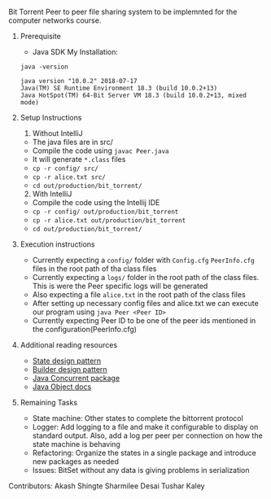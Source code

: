 Bit Torrent
Peer to peer file sharing system to be implemnted for the computer networks course.

1. Prerequisite
    - Java SDK
    My Installation:
    ```
    java -version

    java version "10.0.2" 2018-07-17
    Java(TM) SE Runtime Environment 18.3 (build 10.0.2+13)
    Java HotSpot(TM) 64-Bit Server VM 18.3 (build 10.0.2+13, mixed mode)
    ```
2. Setup Instructions

    1. Without IntelliJ
    - The java files are in src/
    - Compile the code using `javac Peer.java`
    - It will generate `*.class` files
    - `cp -r config/ src/`
    - `cp -r alice.txt src/`
    - `cd out/production/bit_torrent/`


    2. With IntelliJ
    - Compile the code using the Intellij IDE
    - `cp -r config/ out/production/bit_torrent`
    - `cp -r alice.txt out/production/bit_torrent`
    - `cd out/production/bit_torrent/`

3. Execution instructions

    - Currently expecting a `config/` folder with `Config.cfg` `PeerInfo.cfg` files in the root path of tha class files
    - Currently expecting a `logs/` folder in the root path of the class files. This is were the Peer specific logs 
      will be generated
    - Also expecting a file `alice.txt` in the root path of the class files
    - After setting up necessary config files and alice.txt we can execute our program using
        `java Peer <Peer ID>`
    - Currently expecting Peer ID to be one of the peer ids mentioned in the configuration(PeerInfo.cfg)


4. Additional reading resources

    - [State design pattern](https://en.wikipedia.org/wiki/State_pattern#Java)
    - [Builder design pattern](https://en.wikipedia.org/wiki/Builder_pattern#Java)
    - [Java Concurrent package](https://docs.oracle.com/javase/7/docs/api/java/util/concurrent/package-summary.html)
    - [Java Object docs](https://docs.oracle.com/javase/7/docs/api/java/lang/Object.html#notify())

5. Remaining Tasks

    - State machine: Other states to complete the bittorrent protocol
    - Logger: Add logging to a file and make it configurable to display on standard output. Also, add a log per peer per connection on how the state machine is behaving
    - Refactoring: Organize the states in a single package and introduce new packages as needed
    - Issues: BitSet without any data is giving problems in serialization

Contributors:
Akash Shingte
Sharmilee Desai
Tushar Kaley
